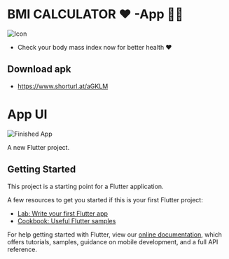 # BMI CALCULATOR ❤ -App 👨‍⚕️
![Icon](https://github.com/swaraj961/BMIBeautifulApp/blob/master/images/ic_launcher.png)
- Check your body mass index now for better health ❤
## Download apk 
- https://www.shorturl.at/aGKLM

# App UI 

![Finished App](https://github.com/swaraj961/BMIBeautifulApp/blob/master/images/bmi-calc-demo.gif)

A new Flutter project.

## Getting Started

This project is a starting point for a Flutter application.

A few resources to get you started if this is your first Flutter project:

- [Lab: Write your first Flutter app](https://flutter.dev/docs/get-started/codelab)
- [Cookbook: Useful Flutter samples](https://flutter.dev/docs/cookbook)

For help getting started with Flutter, view our
[online documentation](https://flutter.dev/docs), which offers tutorials,
samples, guidance on mobile development, and a full API reference.
